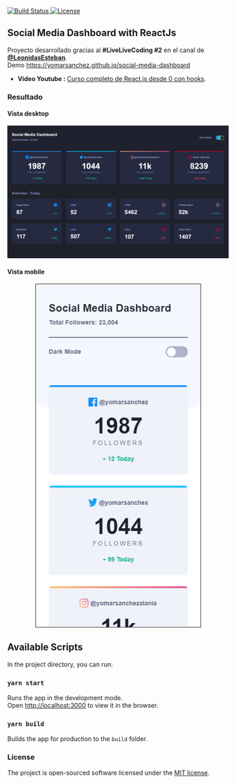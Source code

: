 <p align="left">
  <a href="https://travis-ci.org/laravel/framework">
    <img src="https://travis-ci.org/laravel/framework.svg" alt="Build Status">
  </a>
  <a href="https://packagist.org/packages/laravel/framework">
    <img src="https://poser.pugx.org/laravel/framework/license.svg" alt="License">
  </a>
</p>

## Social Media Dashboard with ReactJs

Proyecto desarrollado gracias al **#LiveLiveCoding #2** en el canal de [**@LeonidasEsteban**](https://www.youtube.com/leonidasesteban).<br>
Demo https://yomarsanchez.github.io/social-media-dashboard

- **Video Youtube :** [Curso completo de React.js desde 0 con hooks](https://youtu.be/ScSHSI7TzRw).

### Resultado

#### Vista desktop

<p align="center">
  <a href="./public/images/desktop-design-dark.png" target="_black">
    <img src="./public/images/desktop-design-dark.png" width="1024">
  </a>
</p>

#### Vista mobile

<p align="center">
  <a href="./public/images/mobile-design-light.png" target="_black">
    <img src="./public/images/mobile-design-light.png" border="1" width="375">
  </a>
</p>

## Available Scripts

In the project directory, you can run:

### `yarn start`

Runs the app in the development mode.<br />
Open [http://localhost:3000](http://localhost:3000) to view it in the browser.

### `yarn build`

Builds the app for production to the `build` folder.<br />

### License

The project is open-sourced software licensed under the [MIT license](https://opensource.org/licenses/MIT).
